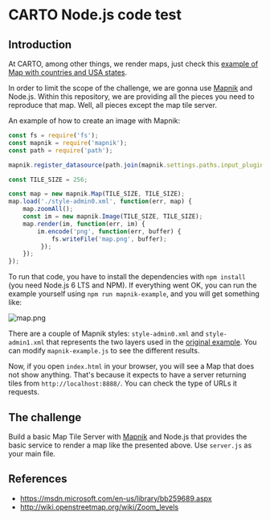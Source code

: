 # CARTO Node.js code test

## Introduction

At CARTO, among other things, we render maps, just check this [example of Map with countries and USA states](https://team.carto.com/u/rochoa/builder/f819f6b9-fadd-47cf-b0a3-ced1e31999c5/embed).

In order to limit the scope of the challenge, we are gonna use [Mapnik](http://mapnik.org/) and Node.js. Within this repository, we are providing all the pieces you need to reproduce that map. Well, all pieces except the map tile server.

An example of how to create an image with Mapnik:

```js
const fs = require('fs');
const mapnik = require('mapnik');
const path = require('path');

mapnik.register_datasource(path.join(mapnik.settings.paths.input_plugins, 'shape.input'));

const TILE_SIZE = 256;

const map = new mapnik.Map(TILE_SIZE, TILE_SIZE);
map.load('./style-admin0.xml', function(err, map) {
    map.zoomAll();
    const im = new mapnik.Image(TILE_SIZE, TILE_SIZE);
    map.render(im, function(err, im) {
        im.encode('png', function(err, buffer) {
            fs.writeFile('map.png', buffer);
         });
    });
});
```

To run that code, you have to install the dependencies with `npm install` (you need Node.js 6 LTS and NPM). If everything went OK, you can run the example yourself using `npm run mapnik-example`, and you will get something like:

![map.png](https://gist.githubusercontent.com/rochoa/9a7a3f4c91e8ea20458f87b8861d0ba2/raw/860b177d3287f527535090f38014cea3e000f3e2/map.png)

There are a couple of Mapnik styles: `style-admin0.xml` and `style-admin1.xml` that represents the two layers used in the [original example](https://team.carto.com/u/rochoa/builder/f819f6b9-fadd-47cf-b0a3-ced1e31999c5/embed). You can modify `mapnik-example.js` to see the different results.

Now, if you open `index.html` in your browser, you will see a Map that does not show anything. That's because it expects to have a server returning tiles from `http://localhost:8888/`. You can check the type of URLs it requests.


## The challenge

Build a basic Map Tile Server with [Mapnik](http://mapnik.org/) and Node.js that provides the basic service to render a map like the presented above. Use `server.js` as your main file.


## References
 - https://msdn.microsoft.com/en-us/library/bb259689.aspx
 - http://wiki.openstreetmap.org/wiki/Zoom_levels
